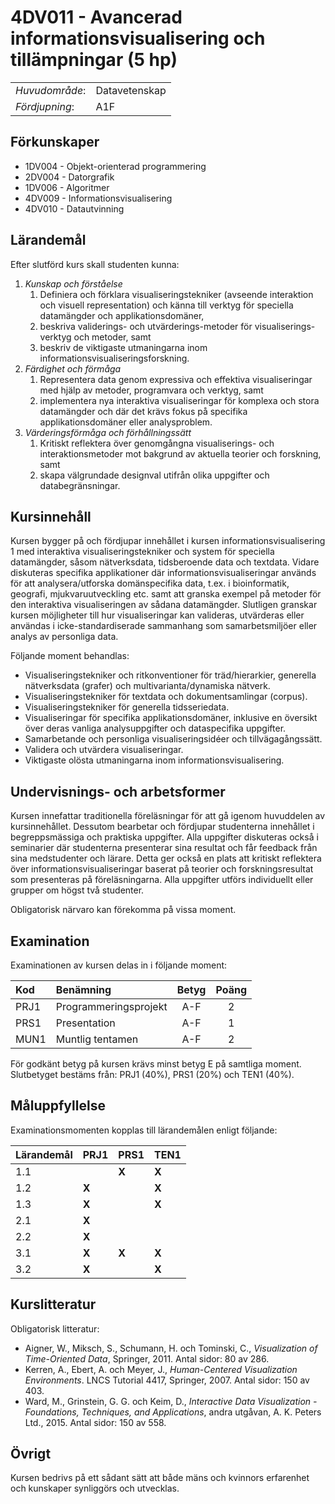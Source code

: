 # 4DV011 - Avancerad informationsvisualisering och tillämpningar (5 hp)

|     |     |
| --- | --- | 
| *Huvudområde*: | Datavetenskap | 
| *Fördjupning*: | A1F | 

## Förkunskaper

- 1DV004 - Objekt-orienterad programmering
- 2DV004 - Datorgrafik
- 1DV006 - Algoritmer
- 4DV009 - Informationsvisualisering
- 4DV010 - Datautvinning

## Lärandemål

Efter slutförd kurs skall studenten kunna:

1. *Kunskap och förståelse*
    1. Definiera och förklara visualiseringstekniker (avseende interaktion och visuell representation) och känna till verktyg för speciella datamängder och applikationsdomäner,
    2. beskriva validerings- och utvärderings-metoder för visualiserings-verktyg och metoder, samt
    3. beskriv de viktigaste utmaningarna inom informationsvisualiseringsforskning.
2. *Färdighet och förmåga*
    1. Representera data genom expressiva och effektiva visualiseringar med hjälp av metoder, programvara och verktyg, samt
    2. implementera nya interaktiva visualiseringar för komplexa och stora datamängder och där det krävs fokus på specifika applikationsdomäner eller analysproblem.
3. *Värderingsförmåga och förhållningssätt*
    1. Kritiskt reflektera över genomgångna visualiserings- och interaktionsmetoder mot bakgrund av aktuella teorier och forskning, samt
    2. skapa välgrundade designval utifrån olika uppgifter och databegränsningar.

## Kursinnehåll

Kursen bygger på och fördjupar innehållet i kursen informationsvisualisering 1 med interaktiva visualiseringstekniker och system för speciella datamängder, såsom nätverksdata, tidsberoende data och textdata. Vidare diskuteras specifika applikationer där informationsvisualiseringar används för att analysera/utforska domänspecifika data, t.ex. i bioinformatik, geografi, mjukvaruutveckling etc. samt att granska exempel på metoder för den interaktiva visualiseringen av sådana datamängder. Slutligen granskar kursen möjligheter till hur visualiseringar kan valideras, utvärderas eller användas i icke-standardiserade sammanhang som samarbetsmiljöer eller analys av personliga data. 

Följande moment behandlas:

- Visualiseringstekniker och ritkonventioner för träd/hierarkier, generella nätverksdata (grafer) och multivarianta/dynamiska nätverk.
- Visualiseringstekniker för textdata och dokumentsamlingar (corpus).
- Visualiseringstekniker för generella tidsseriedata.
- Visualiseringar för specifika applikationsdomäner, inklusive en översikt över deras vanliga analysuppgifter och dataspecifika uppgifter.
- Samarbetande och personliga visualiseringsidéer och tillvägagångssätt.
- Validera och utvärdera visualiseringar.
- Viktigaste olösta utmaningarna inom informationsvisualisering.


## Undervisnings- och arbetsformer

Kursen innefattar traditionella föreläsningar för att gå igenom huvuddelen av kursinnehållet. Dessutom bearbetar och fördjupar studenterna innehållet i begreppsmässiga och praktiska uppgifter. Alla uppgifter diskuteras också i seminarier där studenterna presenterar sina resultat och får feedback från sina medstudenter och lärare. Detta ger också en plats att kritiskt reflektera över informationsvisualiseringar baserat på teorier och forskningsresultat som presenteras på föreläsningarna. Alla uppgifter utförs individuellt eller grupper om högst två studenter.

Obligatorisk närvaro kan förekomma på vissa moment.

## Examination

Examinationen av kursen delas in i följande moment:

| Kod  | Benämning             | Betyg | Poäng | 
| :--- | :-------------------- | :---: | :---: |
| PRJ1 | Programmeringsprojekt | A-F   | 2     |
| PRS1 | Presentation          | A-F   | 1     |
| MUN1 | Muntlig tentamen      | A-F   | 2     |

För godkänt betyg på kursen krävs minst betyg E på samtliga moment. Slutbetyget bestäms från: PRJ1 (40%), PRS1 (20%) och TEN1 (40%).

## Måluppfyllelse

Examinationsmomenten kopplas till lärandemålen enligt följande:

| Lärandemål       | PRJ1  | PRS1  | TEN1  |  
| ---------------- | ----  | ----  | ----  |  
| 1.1              |       | **X** | **X** |  
| 1.2              | **X** |       | **X** |  
| 1.3              | **X** |       | **X** |  
| 2.1              | **X** |       |       |  
| 2.2              | **X** |       |       |  
| 3.1              | **X** | **X** | **X** |  
| 3.2              | **X** |       | **X** |  


## Kurslitteratur

Obligatorisk litteratur:

- Aigner, W., Miksch, S., Schumann, H. och Tominski, C., *Visualization of Time-Oriented Data*, Springer, 2011. Antal sidor: 80 av 286.
- Kerren, A., Ebert, A. och Meyer, J., *Human-Centered Visualization Environments*. LNCS Tutorial 4417, Springer, 2007. Antal sidor: 150 av 403.
- Ward, M., Grinstein, G. G. och Keim, D., *Interactive Data Visualization - Foundations, Techniques, and Applications*, andra utgåvan, A. K. Peters Ltd., 2015. Antal sidor: 150 av 558.

## Övrigt

Kursen bedrivs på ett sådant sätt att både mäns och kvinnors erfarenhet och kunskaper synliggörs och utvecklas.